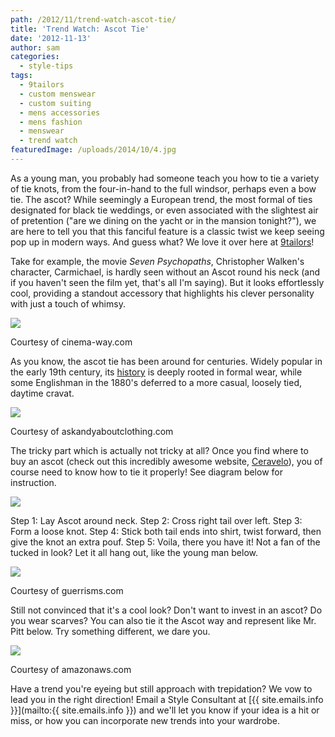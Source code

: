 ```yaml
---
path: /2012/11/trend-watch-ascot-tie/
title: 'Trend Watch: Ascot Tie'
date: '2012-11-13'
author: sam
categories:
  - style-tips
tags:
  - 9tailors
  - custom menswear
  - custom suiting
  - mens accessories
  - mens fashion
  - menswear
  - trend watch
featuredImage: /uploads/2014/10/4.jpg
---
```

As a young man, you probably had someone teach you how to tie a variety of tie knots, from the four-in-hand to the full windsor, perhaps even a bow tie. The ascot? While seemingly a European trend, the most formal of ties designated for black tie weddings, or even associated with the slightest air of pretention ("are we dining on the yacht or in the mansion tonight?"), we are here to tell you that this fanciful feature is a classic twist we keep seeing pop up in modern ways. And guess what? We love it over here at [9tailors](http://www.9tailors.com/)!

Take for example, the movie _Seven Psychopaths_, Christopher Walken's character, Carmichael, is hardly seen without an Ascot round his neck (and if you haven't seen the film yet, that's all I'm saying). But it looks effortlessly cool, providing a standout accessory that highlights his clever personality with just a touch of whimsy.

[![](http://2.bp.blogspot.com/-IKddnutvza0/UJ6T1YnJnaI/AAAAAAAABbM/IGHCWQLY_8M/s1600/Seven-Psychopaths-Christopher-Walken.jpg)](http://2.bp.blogspot.com/-IKddnutvza0/UJ6T1YnJnaI/AAAAAAAABbM/IGHCWQLY_8M/s1600/Seven-Psychopaths-Christopher-Walken.jpg)

Courtesy of cinema-way.com

As you know, the ascot tie has been around for centuries. Widely popular in the early 19th century, its [history](http://en.wikipedia.org/wiki/Ascot_tie) is deeply rooted in formal wear, while some Englishman in the 1880's deferred to a more casual, loosely tied, daytime cravat.

[![](http://4.bp.blogspot.com/-3aJUDz-lFLk/UJ6UdekspYI/AAAAAAAABbc/SZ8-k87aqI8/s1600/article-page-main_ehow_images_a07_l6_l6_make-ascot-tie-800x800.jpg)](http://4.bp.blogspot.com/-3aJUDz-lFLk/UJ6UdekspYI/AAAAAAAABbc/SZ8-k87aqI8/s1600/article-page-main_ehow_images_a07_l6_l6_make-ascot-tie-800x800.jpg)

Courtesy of askandyaboutclothing.com

The tricky part which is actually not tricky at all? Once you find where to buy an ascot (check out this incredibly awesome website, [Ceravelo](http://ceravelo.com/collections/ascots)), you of course need to know how to tie it properly! See diagram below for instruction.

[![](http://3.bp.blogspot.com/-Bhphhi6QQUs/UJ6Uaxf-L4I/AAAAAAAABbU/q-Ol1A-DX1Y/s400/ascot-howtotie.jpg)](http://3.bp.blogspot.com/-Bhphhi6QQUs/UJ6Uaxf-L4I/AAAAAAAABbU/q-Ol1A-DX1Y/s1600/ascot-howtotie.jpg)

Step 1: Lay Ascot around neck.
Step 2: Cross right tail over left.
Step 3: Form a loose knot.
Step 4: Stick both tail ends into shirt, twist forward, then give the knot an extra pouf.
Step 5: Voila, there you have it! Not a fan of the tucked in look? Let it all hang out, like the young man below.

[![](http://3.bp.blogspot.com/-V5SZs0xD6CA/UJ6VVulsEsI/AAAAAAAABbk/Dpem64Dov0M/s400/ascot.jpg)](http://3.bp.blogspot.com/-V5SZs0xD6CA/UJ6VVulsEsI/AAAAAAAABbk/Dpem64Dov0M/s1600/ascot.jpg)

Courtesy of guerrisms.com

Still not convinced that it's a cool look? Don't want to invest in an ascot? Do you wear scarves? You can also tie it the Ascot way and represent like Mr. Pitt below. Try something different, we dare you.

[![](http://1.bp.blogspot.com/-TNcDyvuiqSU/UJ6iW5YOMkI/AAAAAAAABcg/m5qosph-9DI/s640/trio_of_celebrities_in_ascot_ties.png.scaled500.png)](http://1.bp.blogspot.com/-TNcDyvuiqSU/UJ6iW5YOMkI/AAAAAAAABcg/m5qosph-9DI/s1600/trio_of_celebrities_in_ascot_ties.png.scaled500.png)

Courtesy of amazonaws.com

Have a trend you're eyeing but still approach with trepidation? We vow to lead you in the right direction! Email a Style Consultant at [{{ site.emails.info }}](mailto:{{ site.emails.info }}) and we'll let you know if your idea is a hit or miss, or how you can incorporate new trends into your wardrobe.
